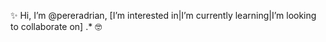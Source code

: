  ✨ Hi, I’m @pereradrian, \[I’m interested in|I’m currently learning|I’m looking to collaborate on\] \.* 🤓

<!---
pereradrian/pereradrian is a ✨ special ✨ repository because its `README.md` (this file) appears on your GitHub profile.
You can click the Preview link to take a look at your changes.
--->
